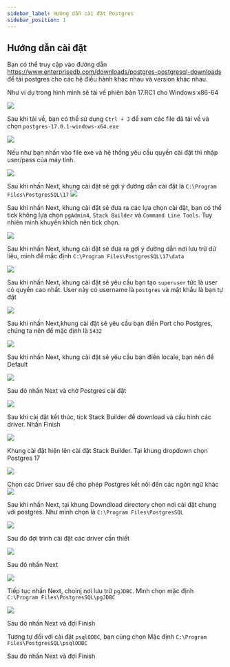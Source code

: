 ```yaml
---
sidebar_label: Hướng dẫn cài đặt Postgres
sidebar_position: 1
---
```


## Hướng dẫn cài đặt

Bạn có thể truy cập vào đường dẫn https://www.enterprisedb.com/downloads/postgres-postgresql-downloads để tải postgres cho các hệ điều hành khác nhau và version khác nhau.

Như ví dụ trong hình mình sẽ tải về phiên bản 17.RC1 cho Windows x86-64

![](image1.png)

Sau khi tải về, bạn có thể sử dụng `Ctrl + J` để xem các file đã tải về và chọn `postgres-17.0.1-windows-x64.exe`

![](image2.png)

Nếu như bạn nhấn vào file exe và hệ thống yêu cầu quyền cài đặt thì nhập user/pass của máy tính.

![](setup_1.png)

Sau khi nhấn Next, khung cài đặt sẽ gợi ý đường dẫn cài đặt là `C:\Program Files\PostgresSQL\17`
![](setup_2.png)

Sau khi nhấn Next, khung cài đặt sẽ đưa ra các lựa chọn cài đặt, bạn có thể tick không lựa chọn `pgAdmin4`, `Stack Builder` và `Command Line Tools`. Tuy nhiên mình khuyến khích nên tick chọn.

![](setup_3.png)

Sau khi nhấn Next, khung cài đặt sẽ đưa ra gợi ý đường dẫn nơi lưu trữ dữ liệu, mình để mặc định `C:\Program Files\PostgresSQL\17\data`

![](setup_4.png)

Sau khi nhấn Next, khung cài đặt sẽ yêu cầu bạn tạo `superuser` tức là user có quyền cao nhất. User này có username là `postgres` và mật khẩu là bạn tự đặt

![](setup_5.png)

Sau khi nhấn Next,khung cài đặt sẽ yêu cầu bạn điền Port cho Postgres, chúng ta nên để mặc định là `5432`

![](setup_6.png)

Sau khi nhấn Next, khung cài đặt sẽ yêu cầu bạn điền locale, bạn nên để Default

![](setup_7.png)

Sau đó nhấn Next và chờ Postgres cài đặt

![](setup_8.png)

Sau khi cài đặt kết thúc, tick Stack Builder để download và cấu hình các driver. Nhấn Finish

![](setup_9.png)


Khung cài đặt hiện lên cài đặt Stack Builder. Tại khung dropdown chọn Postgres 17

![](setup_10.png)

Chọn các Driver sau để cho phép Postgres kết nối đến các ngôn ngữ khác 
![](setup_11.png)

Sau khi nhấn Next, tại khung Downdload directory chọn nơi cài đặt chung với postgres. Như mình chọn là `C:\Program Files\PostgresSQL`

![](setup_12.png)

Sau đó đợi trình cài đặt các driver cần thiết

![](setup_13.png)

Sau đó nhấn Next

![](setup_14.png)

Tiếp tục nhấn Next, choinj nơi lưu trữ `pgJDBC`. Mình chọn mặc định `C:\Program Files\PostgresSQL\pgJDBC`

![](setup_15.png)

Sau đó nhấn Next và đợi Finish

Tương tự đối với cài đặt `psqlODBC`, bạn cũng chọn Mặc định `C:\Program Files\PostgresSQL\psqlODBC`

Sau đó nhấn Next và đợi Finish